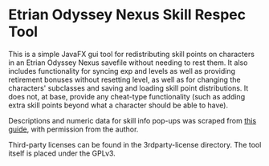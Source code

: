Etrian Odyssey Nexus Skill Respec Tool
======================================

This is a simple JavaFX gui tool for redistributing skill points on characters
in an Etrian Odyssey Nexus savefile without needing to rest them. It also
includes functionality for syncing exp and levels as well as providing
retirement bonuses without resetting level, as well as for changing the
characters' subclasses and saving and loading skill point distributions. It does
not, at base, provide any cheat-type functionality (such as adding extra skill
points beyond what a character should be able to have).

Descriptions and numeric data for skill info pop-ups was scraped from
[this guide](https://gamefaqs.gamespot.com/3ds/236401-etrian-odyssey-nexus/faqs/76142),
with permission from the author.

Third-party licenses can be found in the 3rdparty-license directory. The tool
itself is placed under the GPLv3.
